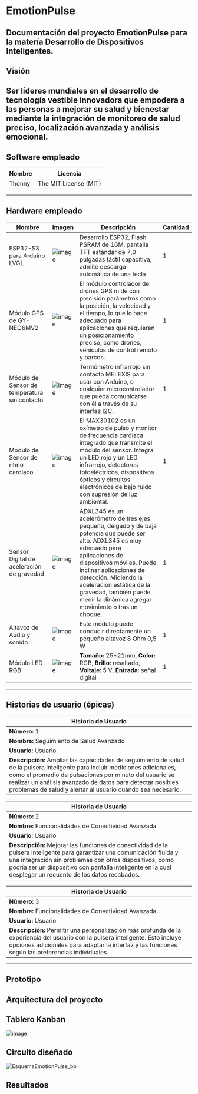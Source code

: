 # EmotionPulse
Documentación del proyecto EmotionPulse para la matería Desarrollo de Dispositivos Inteligentes.
---

## Visión
Ser líderes mundiales en el desarrollo de tecnología vestible innovadora que empodera a las personas a mejorar su salud y bienestar mediante la integración de monitoreo de salud preciso, localización avanzada y análisis emocional.
---

## Software empleado
|Nombre|Licencia|
|------|--------|
|Thonny|The MIT License (MIT)|

---

## Hardware empleado
|Nombre|Imagen|Descripción|Cantidad|
|------|------|-----------|--------|
|ESP32-S3 para Arduino LVGL|![image](https://github.com/AlexRGB2/EmotionPulse/assets/41849043/4e5d18cb-0cdc-45a5-b88c-50f10bea2457)|Desarrollo ESP32, Flash PSRAM de 16M, pantalla TFT estándar de 7,0 pulgadas táctil capacitiva, admite descarga automática de una tecla|1|
|Módulo GPS de GY-NEO6MV2|![image](https://github.com/AlexRGB2/EmotionPulse/assets/41849043/9211ccad-cb2d-4c8f-ad27-316319f0804a)|El módulo controlador de drones GPS mide con precisión parámetros como la posición, la velocidad y el tiempo, lo que lo hace adecuado para aplicaciones que requieren un posicionamiento preciso, como drones, vehículos de control remoto y barcos.|1|
|Módulo de Sensor de temperatura sin contacto|![image](https://github.com/AlexRGB2/EmotionPulse/assets/41849043/d888d2fb-58a8-4ccc-9426-8aedebdfab77)|Termómetro infrarrojo sin contacto MELEXIS para usar con Arduino, o cualquier microcontrolador que pueda comunicarse con él a través de su interfaz I2C.|1|
|Módulo de Sensor de ritmo cardíaco|![image](https://github.com/AlexRGB2/EmotionPulse/assets/41849043/e77beec2-d67c-4417-a86a-c0900bf5f697)|El MAX30102 es un oxímetro de pulso y monitor de frecuencia cardíaca integrado que transmite el módulo del sensor. Integra un LED rojo y un LED infrarrojo, detectores fotoeléctricos, dispositivos ópticos y circuitos electrónicos de bajo ruido con supresión de luz ambiental.|1|
|Sensor Digital de aceleración de gravedad|![image](https://github.com/AlexRGB2/EmotionPulse/assets/41849043/3c5761f5-84ea-44cf-8721-45a587ce979c)|ADXL345 es un acelerómetro de tres ejes pequeño, delgado y de baja potencia que puede ser alto. ADXL345 es muy adecuado para aplicaciones de dispositivos móviles. Puede inclinar aplicaciones de detección. Midiendo la aceleración estática de la gravedad, también puede medir la dinámica agregar movimiento o tras un choque.|1|
|Altavoz de Audio y sonido|![image](https://github.com/AlexRGB2/EmotionPulse/assets/41849043/31d59aae-bd45-43f0-9093-09becb005dbe)|Este módulo puede conducir directamente un pequeño altavoz 8 Ohm 0,5 W|1|
|Módulo LED RGB|![image](https://github.com/AlexRGB2/EmotionPulse/assets/41849043/dd17a98f-86f9-4d62-9b52-935fb566a73a)|**Tamaño:** 25*21mm, **Color:** RGB, **Brillo:** resaltado, **Voltaje:** 5 V, **Entrada:** señal digital|1|

---

## Historias de usuario (épicas)
|Historia de Usuario|
|-------------------|
|**Número:** 1|
|**Nombre:** Seguimiento de Salud Avanzado|
|**Usuario:** Usuario|
|**Descripción:** Ampliar las capacidades de seguimiento de salud de la pulsera inteligente para incluir mediciones adicionales, como el promedio de pulsaciones por minuto del usuario se realizar un análisis avanzado de datos para detectar posibles problemas de salud y alertar al usuario cuando sea necesario.|

|Historia de Usuario|
|-------------------|
|**Número:** 2|
|**Nombre:** Funcionalidades de Conectividad Avanzada|
|**Usuario:** Usuario|
|**Descripción:** Mejorar las funciones de conectividad de la pulsera inteligente para garantizar una comunicación fluida y una integración sin problemas con otros dispositivos, como podría ser un dispositivo con pantalla inteligente en la cual desplegar un recuento de los datos recabados.|

|Historia de Usuario|
|-------------------|
|**Número:** 3|
|**Nombre:** Funcionalidades de Conectividad Avanzada|
|**Usuario:** Usuario|
|**Descripción:** Permitir una personalización más profunda de la experiencia del usuario con la pulsera inteligente. Esto incluye opciones adicionales para adaptar la interfaz y las funciones según las preferencias individuales.|

---

## Prototipo


## Arquitectura del proyecto


## Tablero Kanban
![image](https://github.com/AlexRGB2/EmotionPulse/assets/41849043/b28e6478-dee5-4b05-875c-68dbe02d8cf3)


## Circuito diseñado
![EsquemaEmotionPulse_bb](https://github.com/AlexRGB2/EmotionPulse/assets/41849043/a6a29874-5f7e-4e6d-8e17-3d5abadb0896)


## Resultados
